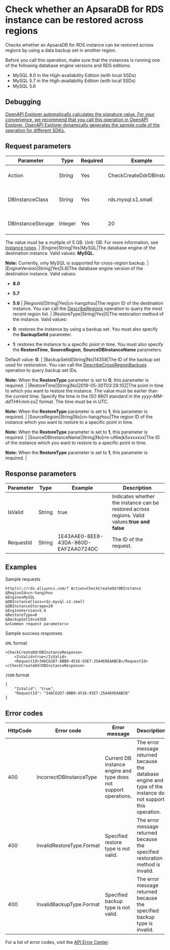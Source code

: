# Check whether an ApsaraDB for RDS instance can be restored across regions

Checks whether an ApsaraDB for RDS instance can be restored across regions by using a data backup set in another region.

Before you call this operation, make sure that the instances is running one of the following database engine versions and RDS editions:

-   MySQL 8.0 in the High-availability Edition \(with local SSDs\)
-   MySQL 5.7 in the High-availability Edition \(with local SSDs\)
-   MySQL 5.6

## Debugging

[OpenAPI Explorer automatically calculates the signature value. For your convenience, we recommend that you call this operation in OpenAPI Explorer. OpenAPI Explorer dynamically generates the sample code of the operation for different SDKs.](https://api.aliyun.com/#product=Rds&api=CheckCreateDdrDBInstance&type=RPC&version=2014-08-15)

## Request parameters

|Parameter|Type|Required|Example|Description|
|---------|----|--------|-------|-----------|
|Action|String|Yes|CheckCreateDdrDBInstance|The operation that you want to perform. Set the value to **CheckCreateDdrDBInstance**. |
|DBInstanceClass|String|Yes|rds.mysql.s1.small|The type of the destination instance. For more information, see [Instance types](~~26312~~). |
|DBInstanceStorage|Integer|Yes|20|The storage space of the destination instance. Valid values: **5 to 2000**.

 The value must be a multiple of 5 GB. Unit: GB. For more information, see [Instance types](~~26312~~). |
|Engine|String|Yes|MySQL|The database engine of the destination instance. Valid values: **MySQL**.

 **Note:** Currently, only MySQL is supported for cross-region backup. |
|EngineVersion|String|Yes|5.6|The database engine version of the destination instance. Valid values:

 -   **8.0**
-   **5.7**
-   **5.6** |
|RegionId|String|Yes|cn-hangzhou|The region ID of the destination instance. You can call the [DescribeRegions](~~26243~~) operation to query the most recent region list. |
|RestoreType|String|Yes|0|The restoration method of the instance. Valid values:

 -   **0**: restores the instance by using a backup set. You must also specify the **BackupSetId** parameter.
-   **1**: restores the instance to a specific point in time. You must also specify the **RestoreTime**, **SourceRegion**, **SourceDBInstanceName** parameters.

 Default value: **0**. |
|BackupSetId|String|No|14358|The ID of the backup set used for restoration. You can call the [DescribeCrossRegionBackups](~~121733~~) operation to query backup set IDs.

 **Note:** When the **RestoreType** parameter is set to **0**, this parameter is required. |
|RestoreTime|String|No|2019-05-30T03:29:10Z|The point in time to which you want to restore the instance. The value must be earlier than the current time. Specify the time in the ISO 8601 standard in the *yyyy-MM-dd*T*HH:mm:ss*Z format. The time must be in UTC.

 **Note:** When the **RestoreType** parameter is set to **1**, this parameter is required. |
|SourceRegion|String|No|cn-hangzhou|The region ID of the instance which you want to restore to a specific point in time.

 **Note:** When the **RestoreType** parameter is set to **1**, this parameter is required. |
|SourceDBInstanceName|String|No|rm-uf6wjk5xxxxxxx|The ID of the instance which you want to restore to a specific point in time.

 **Note:** When the **RestoreType** parameter is set to **1**, this parameter is required. |

## Response parameters

|Parameter|Type|Example|Description|
|---------|----|-------|-----------|
|IsValid|String|true|Indicates whether the instance can be restored across regions. Valid values:**true and false** |
|RequestId|String|1E43AAE0-BEE8-43DA-860D-EAF2AA0724DC|The ID of the request. |

## Examples

Sample requests

```
http(s)://rds.aliyuncs.com/? Action=CheckCreateDdrDBInstance
&RegionId=cn-hangzhou
&Engine=MySQL
&DBInstanceClass=rds.mysql.s1.small
&DBInstanceStorage=20
&EngineVersion=5.6
&RestoreType=0
&BackupSetId=14358
&<Common request parameters>
```

Sample success responses

`XML` format

```
<CheckCreateDdrDBInstanceResponse>
    <IsValid>true</IsValid>
    <RequestId>346C62D7-8BB9-4516-93E7-25A469EAABCB</RequestId>
</CheckCreateDdrDBInstanceResponse>
```

`JSON` format

```
{
	"IsValid": "true",
	"RequestId": "346C62D7-8BB9-4516-93E7-25A469EAABCB"
}
```

## Error codes

|HttpCode|Error code|Error message|Description|
|--------|----------|-------------|-----------|
|400|IncorrectDBInstanceType|Current DB instance engine and type does not support operations.|The error message returned because the database engine and type of the instance do not support this operation.|
|400|InvalidRestoreType.Format|Specified restore type is not valid.|The error message returned because the specified restoration method is invalid.|
|400|InvalidBackupType.Format|Specified backup type is not valid.|The error message returned because the specified backup type is invalid.|

For a list of error codes, visit the [API Error Center](https://error-center.alibabacloud.com/status/product/Rds).

